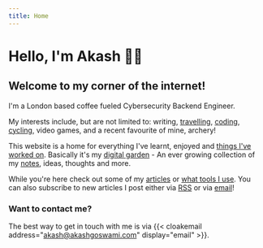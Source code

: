 ```yaml
---
title: Home
---
```


# Hello, I'm Akash 👋🏽

## Welcome to my corner of the internet!

I'm a London based coffee fueled Cybersecurity Backend Engineer.

My interests include, but are not limited to: writing, [travelling](/tags/travel), [coding](https://akashgoswami.dev), [cycling](/tags/cycling), video games, and a recent favourite of mine, archery!

This website is a home for everything I've learnt, enjoyed and [things I\'ve worked on](/portfolio). Basically it's my [digital garden](https://maggieappleton.com/garden-history) - An ever growing collection of my [notes](/notes), ideas, thoughts and more.

While you're here check out some of my [articles](/articles) or [what tools I use](/tools). You can also subscribe to new articles I post either via [RSS](https://akashgoswami.com/articles/index.xml) or via [email](https://buttondown.email/akashgoswami)!

### Want to contact me?

The best way to get in touch with me is via {{< cloakemail address="akash@akashgoswami.com" display="email" >}}.